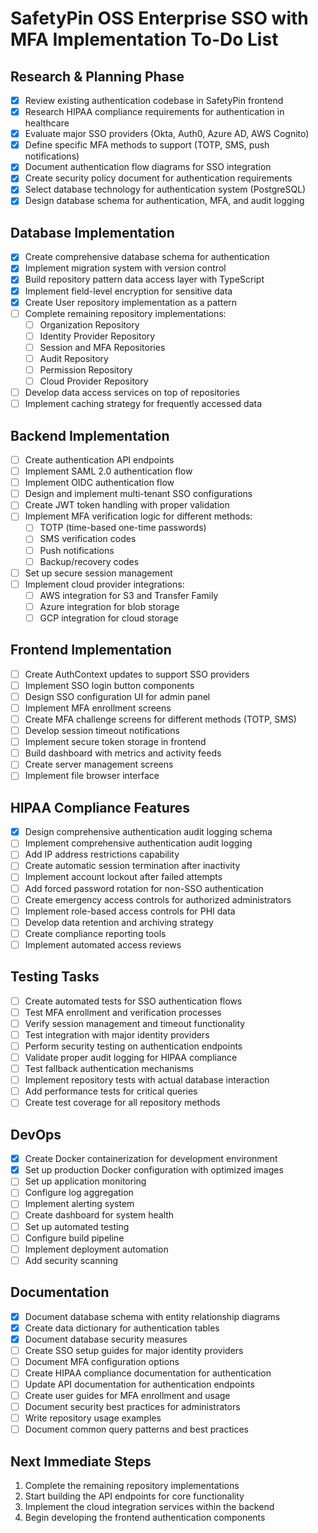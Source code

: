 # SafetyPin OSS Enterprise SSO with MFA Implementation To-Do List

## Research & Planning Phase
- [x] Review existing authentication codebase in SafetyPin frontend
- [x] Research HIPAA compliance requirements for authentication in healthcare
- [x] Evaluate major SSO providers (Okta, Auth0, Azure AD, AWS Cognito)
- [x] Define specific MFA methods to support (TOTP, SMS, push notifications)
- [x] Document authentication flow diagrams for SSO integration
- [x] Create security policy document for authentication requirements
- [x] Select database technology for authentication system (PostgreSQL)
- [x] Design database schema for authentication, MFA, and audit logging

## Database Implementation
- [x] Create comprehensive database schema for authentication
- [x] Implement migration system with version control
- [x] Build repository pattern data access layer with TypeScript
- [x] Implement field-level encryption for sensitive data
- [x] Create User repository implementation as a pattern
- [ ] Complete remaining repository implementations:
  - [ ] Organization Repository
  - [ ] Identity Provider Repository
  - [ ] Session and MFA Repositories
  - [ ] Audit Repository
  - [ ] Permission Repository
  - [ ] Cloud Provider Repository
- [ ] Develop data access services on top of repositories
- [ ] Implement caching strategy for frequently accessed data

## Backend Implementation
- [ ] Create authentication API endpoints
- [ ] Implement SAML 2.0 authentication flow
- [ ] Implement OIDC authentication flow
- [ ] Design and implement multi-tenant SSO configurations
- [ ] Create JWT token handling with proper validation
- [ ] Implement MFA verification logic for different methods:
  - [ ] TOTP (time-based one-time passwords)
  - [ ] SMS verification codes
  - [ ] Push notifications
  - [ ] Backup/recovery codes
- [ ] Set up secure session management
- [ ] Implement cloud provider integrations:
  - [ ] AWS integration for S3 and Transfer Family
  - [ ] Azure integration for blob storage
  - [ ] GCP integration for cloud storage

## Frontend Implementation
- [ ] Create AuthContext updates to support SSO providers
- [ ] Implement SSO login button components
- [ ] Design SSO configuration UI for admin panel
- [ ] Implement MFA enrollment screens
- [ ] Create MFA challenge screens for different methods (TOTP, SMS)
- [ ] Develop session timeout notifications
- [ ] Implement secure token storage in frontend
- [ ] Build dashboard with metrics and activity feeds
- [ ] Create server management screens
- [ ] Implement file browser interface

## HIPAA Compliance Features
- [x] Design comprehensive authentication audit logging schema
- [ ] Implement comprehensive authentication audit logging
- [ ] Add IP address restrictions capability
- [ ] Create automatic session termination after inactivity
- [ ] Implement account lockout after failed attempts
- [ ] Add forced password rotation for non-SSO authentication
- [ ] Create emergency access controls for authorized administrators
- [ ] Implement role-based access controls for PHI data
- [ ] Develop data retention and archiving strategy
- [ ] Create compliance reporting tools
- [ ] Implement automated access reviews

## Testing Tasks
- [ ] Create automated tests for SSO authentication flows
- [ ] Test MFA enrollment and verification processes
- [ ] Verify session management and timeout functionality
- [ ] Test integration with major identity providers
- [ ] Perform security testing on authentication endpoints
- [ ] Validate proper audit logging for HIPAA compliance
- [ ] Test fallback authentication mechanisms
- [ ] Implement repository tests with actual database interaction
- [ ] Add performance tests for critical queries
- [ ] Create test coverage for all repository methods

## DevOps
- [x] Create Docker containerization for development environment
- [x] Set up production Docker configuration with optimized images
- [ ] Set up application monitoring
- [ ] Configure log aggregation
- [ ] Implement alerting system
- [ ] Create dashboard for system health
- [ ] Set up automated testing
- [ ] Configure build pipeline
- [ ] Implement deployment automation
- [ ] Add security scanning

## Documentation
- [x] Document database schema with entity relationship diagrams
- [x] Create data dictionary for authentication tables
- [x] Document database security measures
- [ ] Create SSO setup guides for major identity providers
- [ ] Document MFA configuration options
- [ ] Create HIPAA compliance documentation for authentication
- [ ] Update API documentation for authentication endpoints
- [ ] Create user guides for MFA enrollment and usage
- [ ] Document security best practices for administrators
- [ ] Write repository usage examples
- [ ] Document common query patterns and best practices

## Next Immediate Steps
1. Complete the remaining repository implementations
2. Start building the API endpoints for core functionality 
3. Implement the cloud integration services within the backend
4. Begin developing the frontend authentication components
